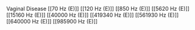 Vaginal Disease
[[70 Hz (E)]]
[[120 Hz (E)]]
[[850 Hz (E)]]
[[5620 Hz (E)]]
[[15160 Hz (E)]]
[[40000 Hz (E)]]
[[419340 Hz (E)]]
[[561930 Hz (E)]]
[[640000 Hz (E)]]
[[985900 Hz (E)]]